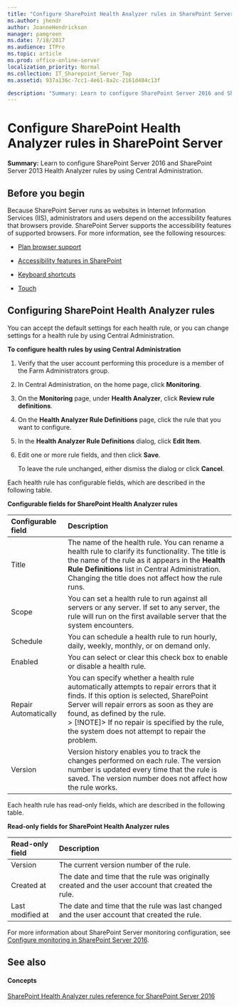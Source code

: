 ```yaml
---
title: "Configure SharePoint Health Analyzer rules in SharePoint Server"
ms.author: jhendr
author: JoanneHendrickson
manager: pamgreen
ms.date: 7/18/2017
ms.audience: ITPro
ms.topic: article
ms.prod: office-online-server
localization_priority: Normal
ms.collection: IT_Sharepoint_Server_Top
ms.assetid: 937a136c-7cc1-4e61-8a2c-2161d484c13f

description: "Summary: Learn to configure SharePoint Server 2016 and SharePoint Server 2013 Health Analyzer rules by using Central Administration."
---
```


# Configure SharePoint Health Analyzer rules in SharePoint Server

 **Summary:** Learn to configure SharePoint Server 2016 and SharePoint Server 2013 Health Analyzer rules by using Central Administration. 
  
## Before you begin
<a name="begin"> </a>

Because SharePoint Server runs as websites in Internet Information Services (IIS), administrators and users depend on the accessibility features that browsers provide. SharePoint Server supports the accessibility features of supported browsers. For more information, see the following resources:
  
- [Plan browser support](https://go.microsoft.com/fwlink/p/?LinkId=246502)
    
- [Accessibility features in SharePoint ](https://go.microsoft.com/fwlink/p/?LinkId=246501)
    
- [Keyboard shortcuts](https://go.microsoft.com/fwlink/p/?LinkID=246504)
    
- [Touch](https://go.microsoft.com/fwlink/p/?LinkId=246506)
    
## Configuring SharePoint Health Analyzer rules
<a name="begin"> </a>

You can accept the default settings for each health rule, or you can change settings for a health rule by using Central Administration.
  
 **To configure health rules by using Central Administration**
  
1. Verify that the user account performing this procedure is a member of the Farm Administrators group. 
    
2. In Central Administration, on the home page, click **Monitoring**.
    
3. On the **Monitoring** page, under **Health Analyzer**, click **Review rule definitions**.
    
4. On the **Health Analyzer Rule Definitions** page, click the rule that you want to configure. 
    
5. In the **Health Analyzer Rule Definitions** dialog, click **Edit Item**.
    
6. Edit one or more rule fields, and then click **Save**.
    
    To leave the rule unchanged, either dismiss the dialog or click **Cancel**.
    
Each health rule has configurable fields, which are described in the following table.
  
**Configurable fields for SharePoint Health Analyzer rules**

|**Configurable field**|**Description**|
|:-----|:-----|
|Title  <br/> |The name of the health rule. You can rename a health rule to clarify its functionality. The title is the name of the rule as it appears in the **Health Rule Definitions** list in Central Administration.  <br/> Changing the title does not affect how the rule runs.  <br/> |
|Scope  <br/> |You can set a health rule to run against all servers or any server. If set to any server, the rule will run on the first available server that the system encounters.  <br/> |
|Schedule  <br/> |You can schedule a health rule to run hourly, daily, weekly, monthly, or on demand only.  <br/> |
|Enabled  <br/> |You can select or clear this check box to enable or disable a health rule.  <br/> |
|Repair Automatically  <br/> |You can specify whether a health rule automatically attempts to repair errors that it finds. If this option is selected, SharePoint Server will repair errors as soon as they are found, as defined by the rule.  <br/> > [!NOTE]> If no repair is specified by the rule, the system does not attempt to repair the problem.           |
|Version  <br/> |Version history enables you to track the changes performed on each rule. The version number is updated every time that the rule is saved. The version number does not affect how the rule works.  <br/> |
   
Each health rule has read-only fields, which are described in the following table.
  
**Read-only fields for SharePoint Health Analyzer rules**

|**Read-only field**|**Description**|
|:-----|:-----|
|Version  <br/> |The current version number of the rule.  <br/> |
|Created at  <br/> |The date and time that the rule was originally created and the user account that created the rule.  <br/> |
|Last modified at  <br/> |The date and time that the rule was last changed and the user account that created the rule.  <br/> |
   
For more information about SharePoint Server monitoring configuration, see [Configure monitoring in SharePoint Server 2016](configure-monitoring.md).
  
## See also
<a name="begin"> </a>

#### Concepts

[SharePoint Health Analyzer rules reference for SharePoint Server 2016](../technical-reference/sharepoint-health-analyzer-rules-reference.md)


